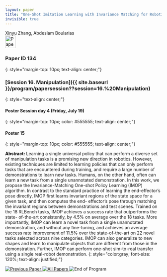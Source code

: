 ```yaml
---
layout: paper
title: "One-Shot Imitation Learning with Invariance Matching for Robotic Manipulation"
invisible: true
---
```

<div class="paper-authors">
<div class="paper-author-box">
    <div class="paper-author-name">Xinyu Zhang, Abdeslam Boularias</div>
    <div class="paper-author-uni"></div>
</div>

</div><div class="paper-pdf">
<div> <a href="http://www.roboticsproceedings.org/rss19/p134.pdf"><img src="{{ site.baseurl }}/images/paper_link.png" alt="Paper Website" width = "33"  height = "40"/></a> </div>
</div>

### Paper ID 134
{: style="margin-top: 10px; text-align: center;"}

### [Session 16. Manipulation]({{ site.baseurl }}/program/papersession??session=16.%20Manipulation)
{: style="text-align: center;"}

#### Poster Session day 4 (Friday, July 19)
{: style="margin-top: 10px; color: #555555; text-align: center;"}

#### Poster 15
{: style="margin-top: 10px; color: #555555; text-align: center;"}

<b style="color: black;">Abstract: </b>Learning a single universal policy that can perform
 a diverse set of manipulation tasks is a promising new direction
 in robotics. However, existing techniques are limited to learning
 policies that can only perform tasks that are encountered during
 training, and require a large number of demonstrations to learn
 new tasks. Humans, on the other hand, often can learn a new
 task from a single unannotated demonstration. In this work,
 we propose the Invariance-Matching One-shot Policy Learning
 (IMOP) algorithm. In contrast to the standard practice of learning
 the end-effector’s pose directly, IMOP first learns invariant regions
 of the state space for a given task, and then computes the end-
 effector’s pose through matching the invariant regions between
 demonstrations and test scenes. Trained on the 18 RLBench
 tasks, IMOP achieves a success rate that outperforms the state-
 of-the-art consistently, by 4.5% on average over the 18 tasks.
 More importantly, IMOP can learn a novel task from a single
 unannotated demonstration, and without any fine-tuning, and
 achieves an average success rate improvement of 11.5% over the
 state-of-the-art on 22 novel tasks selected across nine categories.
 IMOP can also generalize to new shapes and learn to manipulate
 objects that are different from those in the demonstration. Further,
 IMOP can perform one-shot sim-to-real transfer using a single
 real-robot demonstration.
{: style="color:gray; font-size: 120%; text-align: justified;"}


<div class="paper-menu">
<a href="{{ site.baseurl }}/program/papers/133/"> <img src="{{ site.baseurl }}/images/previous_paper_icon.png" alt="Previous Paper" title="Previous Paper"/> </a>
<a href="{{ site.baseurl }}/program/papers"><img src="{{ site.baseurl }}/images/overview_icon.png" alt="All Papers" title="All Papers"/> </a>
<img src="{{ site.baseurl }}/images/blank_icon.png" alt="End of Program" title="End of Program"/> 

</div>
